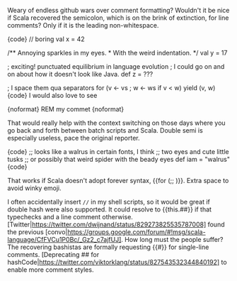 Weary of endless github wars over comment formatting? Wouldn't it be nice if Scala recovered the semicolon, which is on the brink of extinction, for line comments? Only if it is the leading non-whitespace.

{code}
  // boring
  val x = 42

  /** Annoying sparkles in my eyes.
    * With the weird indentation.
    */
  val y = 17

  ; exciting! punctuated equilibrium in language evolution
  ; I could go on and on about how it doesn't look like Java.
  def z = ???

  ; I space them qua separators
  for (v <- vs ; w <- ws if v < w) yield (v, w)
{code}
I would also love to see

{noformat}
REM my commet
{noformat}

That would really help with the context switching on those days where you go back and forth between batch scripts and Scala.
Double semi is especially useless, pace the original reporter.

{code}
;; looks like a walrus in certain fonts, I think
;; two eyes and cute little tusks
;; or possibly that weird spider with the beady eyes
def iam = "walrus"
{code}

That works if Scala doesn't adopt forever syntax, {{for (;; )}}. Extra space to avoid winky emoji.

I often accidentally insert `//` in my shell scripts, so it would be great if double hash were also supported. It could resolve to {{this.##}} if that typechecks and a line comment otherwise.
[Twitter|https://twitter.com/dwijnand/status/829273825535787008] found the previous [convo|https://groups.google.com/forum/#!msg/scala-language/CfFVCu1P0Bc/_Gz2_c7ajfUJ]. How long must the people suffer?
The recovering bashistas are formally requesting {{#}} for single-line comments.
[Deprecating ## for hashCode|https://twitter.com/viktorklang/status/827543532344840192] to enable more comment styles.
